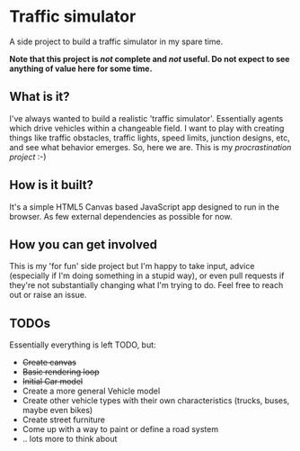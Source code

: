 # Traffic simulator

A side project to build a traffic simulator in my spare time.

__Note that this project is *not* complete and *not* useful. Do not expect to see anything of value here for some time.__

## What is it?

I've always wanted to build a realistic 'traffic simulator'. Essentially agents which drive vehicles within a changeable field. I want to play with creating things like traffic obstacles, traffic lights, speed limits, junction designs, etc, and see what behavior emerges. So, here we are. This is my *procrastination project* :-)

## How is it built?

It's a simple HTML5 Canvas based JavaScript app designed to run in the browser. As few external dependencies as possible for now.

## How you can get involved

This is my 'for fun' side project but I'm happy to take input, advice (especially if I'm doing something in a stupid way), or even pull requests if they're not substantially changing what I'm trying to do. Feel free to reach out or raise an issue.

## TODOs

Essentially everything is left TODO, but:

* ~~Create canvas~~
* ~~Basic rendering loop~~
* ~~Initial Car model~~
* Create a more general Vehicle model
* Create other vehicle types with their own characteristics (trucks, buses, maybe even bikes)
* Create street furniture
* Come up with a way to paint or define a road system
* .. lots more to think about
